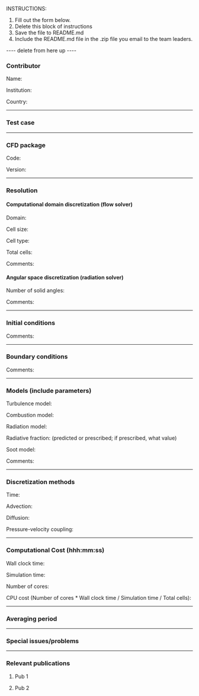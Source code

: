 INSTRUCTIONS:
1. Fill out the form below.
2. Delete this block of instructions
3. Save the file to README.md
4. Include the README.md file in the .zip file you email to the team leaders.

---- delete from here up ----

### Contributor
Name:

Institution:

Country:

------------------

### Test case

------------------

### CFD package
Code:

Version:

------------------

### Resolution

#### Computational domain discretization (flow solver)
Domain:

Cell size:

Cell type:

Total cells:

Comments:

#### Angular space discretization (radiation solver)
Number of solid angles:

Comments:

------------------

### Initial conditions
Comments:

------------------

### Boundary conditions
Comments:

------------------

### Models (include parameters)
Turbulence model:

Combustion model:

Radiation model:

Radiative fraction: (predicted or prescribed; if prescribed, what value)

Soot model:

Comments:

------------------

### Discretization methods
Time:

Advection:

Diffusion:

Pressure-velocity coupling:

------------------

### Computational Cost (hhh:mm:ss)
Wall clock time:

Simulation time:

Number of cores:

CPU cost (Number of cores * Wall clock time / Simulation time / Total cells):

------------------

### Averaging period

------------------

### Special issues/problems

------------------

### Relevant publications
1. Pub 1

2. Pub 2

